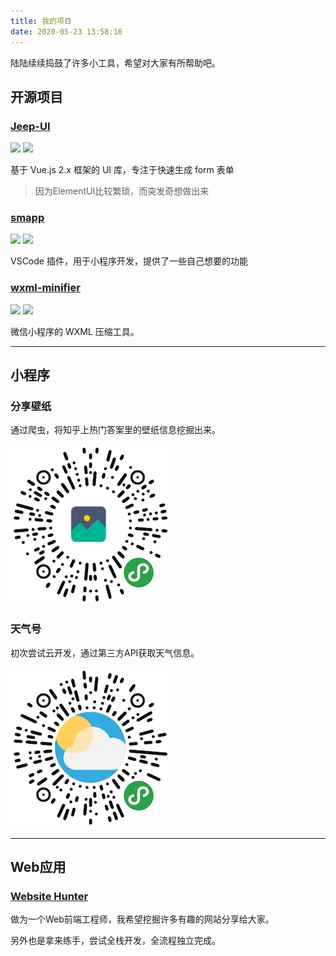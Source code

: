 ```yaml
---
title: 我的项目
date: 2020-05-23 13:58:16
---
```


陆陆续续捣鼓了许多小工具，希望对大家有所帮助吧。

## 开源项目

### [Jeep-UI ](https://github.com/LeeJim/jeep-ui)
<p>
<img src="https://img.shields.io/npm/dw/jeep-ui" />
<img src="https://img.shields.io/github/stars/leejim/jeep-ui" />
</p>

基于 Vue.js 2.x 框架的 UI 库，专注于快速生成 form 表单

> 因为ElementUI比较繁琐，而突发奇想做出来

### [smapp](https://marketplace.visualstudio.com/items?itemName=leejimqiu.smapp) 
<p>
<img src="https://img.shields.io/visual-studio-marketplace/d/leejimqiu.smapp" />
<img src="https://img.shields.io/github/stars/leejim/smapp" />
</p>

VSCode 插件，用于小程序开发，提供了一些自己想要的功能

### [wxml-minifier](https://github.com/LeeJim/wxml-minifier)

<p>
<img src="https://img.shields.io/npm/dw/wxml-minifier" />
<img src="https://img.shields.io/github/stars/leejim/wxml-minifier" />
</p>
微信小程序的 WXML 压缩工具。

***

## 小程序

### 分享壁纸

通过爬虫，将知乎上热门答案里的壁纸信息挖掘出来。

![](/images/qrcode/wallpaper.jpg)

### 天气号

初次尝试云开发，通过第三方API获取天气信息。

![](/images/qrcode/weather.jpg)

***

## Web应用

### [Website Hunter](http://w.africans.cn)

做为一个Web前端工程师，我希望挖掘许多有趣的网站分享给大家。

另外也是拿来练手，尝试全栈开发，全流程独立完成。
